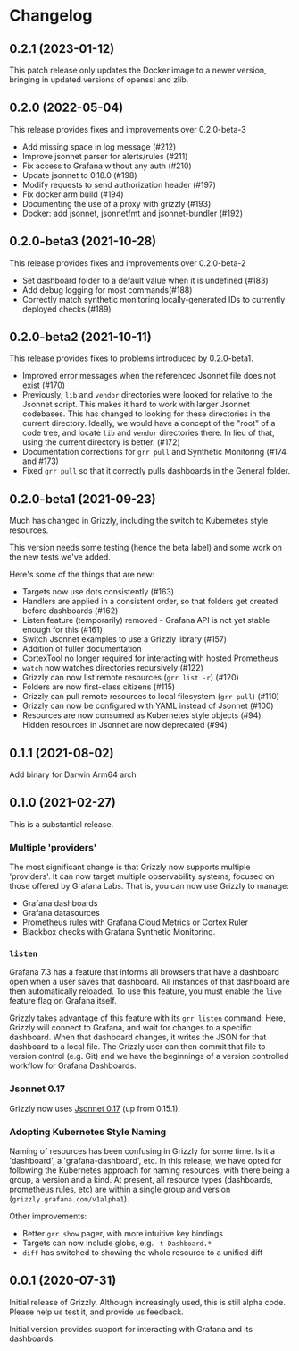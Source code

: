 # Changelog

## 0.2.1 (2023-01-12)
This patch release only updates the Docker image to a newer version, bringing
in updated versions of openssl and zlib.

## 0.2.0 (2022-05-04)

This release provides fixes and improvements over 0.2.0-beta-3
* Add missing space in log message (#212)
* Improve jsonnet parser for alerts/rules (#211)
* Fix access to Grafana without any auth (#210)
* Update jsonnet to 0.18.0 (#198)
* Modify requests to send authorization header (#197)
* Fix docker arm build (#194)
* Documenting the use of a proxy with grizzly (#193)
* Docker: add jsonnet, jsonnetfmt and jsonnet-bundler (#192)

## 0.2.0-beta3 (2021-10-28)

This release provides fixes and improvements over 0.2.0-beta-2
* Set dashboard folder to a default value when it is undefined (#183)
* Add debug logging for most commands(#188)
* Correctly match synthetic monitoring locally-generated IDs to currently deployed checks (#189)

## 0.2.0-beta2 (2021-10-11)

This release provides fixes to problems introduced by 0.2.0-beta1.
* Improved error messages when the referenced Jsonnet file does not exist (#170)
* Previously, `lib` and `vendor` directories were looked for relative to the
  Jsonnet script. This makes it hard to work with larger Jsonnet codebases. This
  has changed to looking for these directories in the current directory. Ideally,
  we would have a concept of the "root" of a code tree, and locate `lib` and
  `vendor` directories there. In lieu of that, using the current directory is
  better. (#172)
* Documentation corrections for `grr pull` and Synthetic Monitoring (#174 and #173)
* Fixed `grr pull` so that it correctly pulls dashboards in the General folder.

## 0.2.0-beta1 (2021-09-23)

Much has changed in Grizzly, including the switch to Kubernetes style resources.

This version needs some testing (hence the beta label) and some work on the new
tests we've added.

Here's some of the things that are new:
* Targets now use dots consistently (#163)
* Handlers are applied in a consistent order, so that folders get created before
  dashboards (#162)
* Listen feature (temporarily) removed - Grafana API is not yet stable enough for
  this (#161)
* Switch Jsonnet examples to use a Grizzly library (#157)
* Addition of fuller documentation
* CortexTool no longer required for interacting with hosted Prometheus
* `watch` now watches directories recursively (#122)
* Grizzly can now list remote resources (`grr list -r`) (#120)
* Folders are now first-class citizens (#115)
* Grizzly can pull remote resources to local filesystem (`grr pull`) (#110)
* Grizzly can now be configured with YAML instead of Jsonnet (#100)
* Resources are now consumed as Kubernetes style objects (#94). Hidden resources
  in Jsonnet are now deprecated (#94)

## 0.1.1 (2021-08-02)

Add binary for Darwin Arm64 arch

## 0.1.0 (2021-02-27)

This is a substantial release.

### Multiple 'providers'
The most significant change is that Grizzly now supports multiple 'providers'. It
can now target multiple observability systems, focused on those offered by
Grafana Labs. That is, you can now use Grizzly to manage:

 * Grafana dashboards
 * Grafana datasources
 * Prometheus rules with Grafana Cloud Metrics or Cortex Ruler
 * Blackbox checks with Grafana Synthetic Monitoring.

### `listen`
Grafana 7.3 has a feature that informs all browsers that have a dashboard open
when a user saves that dashboard. All instances of that dashboard are then
automatically reloaded. To use this feature, you must enable the `live` feature
flag on Grafana itself.

Grizzly takes advantage of this feature with its `grr listen` command. Here,
Grizzly will connect to Grafana, and wait for changes to a specific dashboard.
When that dashboard changes, it writes the JSON for that dashboard to a local
file. The Grizzly user can then commit that file to version control (e.g. Git)
and we have the beginnings of a version controlled workflow for Grafana
Dashboards.

### Jsonnet 0.17
Grizzly now uses [Jsonnet 0.17](https://github.com/google/jsonnet/releases/tag/v0.17.0) (up from 0.15.1).

### Adopting Kubernetes Style Naming
Naming of resources has been confusing in Grizzly for some time. Is it a 'dashboard',
a 'grafana-dashboard', etc. In this release, we have opted for following the Kubernetes
approach for naming resources, with there being a group, a version and a kind. At
present, all resource types (dashboards, prometheus rules, etc) are within a single
group and version (`grizzly.grafana.com/v1alpha1`).

Other improvements:
 * Better `grr show` pager, with more intuitive key bindings
 * Targets can now include globs, e.g. `-t Dashboard.*`
 * `diff` has switched to showing the whole resource to a unified diff

## 0.0.1 (2020-07-31)

Initial release of Grizzly. Although increasingly used, this is still alpha code.
Please help us test it, and provide us feedback.

Initial version provides support for interacting with Grafana and its dashboards.
